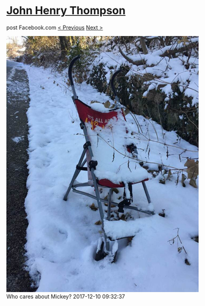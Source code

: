 # [John Henry Thompson](../README.md)
post Facebook.com
[< Previous](2017-12-12-1.md) [Next >](2017-12-05-1.md)

[![](../media/2017-12-10/Timeline-Photos-Who-cares-about-Mickey.jpg)](../README.md)
Who cares about Mickey?
2017-12-10 09:32:37